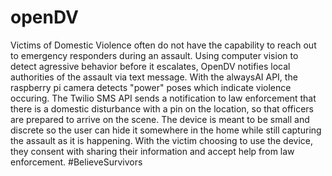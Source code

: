 # openDV
Victims of Domestic Violence often do not have the capability to reach out to emergency responders during an assault. Using computer vision to detect agressive behavior before it escalates, OpenDV notifies local authorities of the assault via text message. 
With the alwaysAI API, the raspberry pi camera detects "power" poses which indicate violence occuring. The Twilio SMS API sends a notification to law enforcement that there is a domestic disturbance with a pin on the location, so that officers are prepared to arrive on the scene. 
The device is meant to be small and discrete so the user can hide it somewhere in the home while still capturing the assault as it is  happening. With the victim choosing to use the device, they consent with sharing their information and accept help from law enforcement.
#BelieveSurvivors
